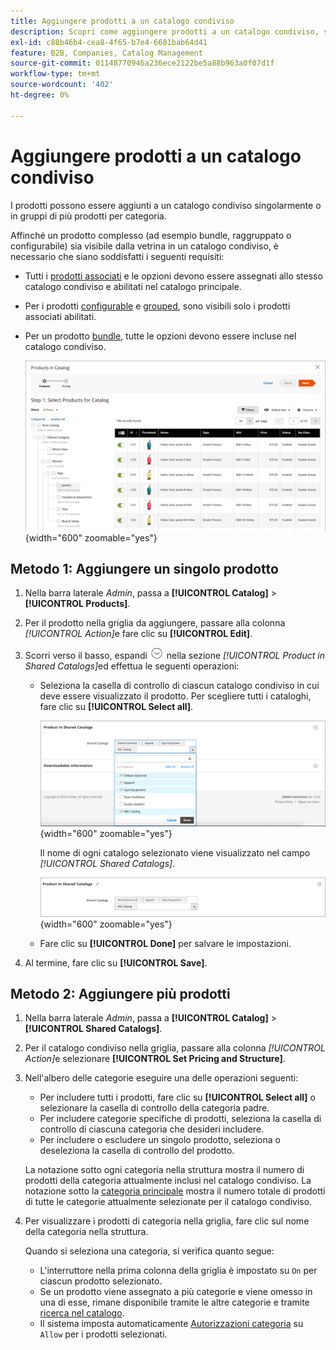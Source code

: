 ```yaml
---
title: Aggiungere prodotti a un catalogo condiviso
description: Scopri come aggiungere prodotti a un catalogo condiviso, singolarmente o in gruppi per categoria.
exl-id: c88b46b4-cea8-4f65-b7e4-6681bab64d41
feature: B2B, Companies, Catalog Management
source-git-commit: 01148770946a236ece2122be5a88b963a0f07d1f
workflow-type: tm+mt
source-wordcount: '402'
ht-degree: 0%

---
```


# Aggiungere prodotti a un catalogo condiviso

I prodotti possono essere aggiunti a un catalogo condiviso singolarmente o in gruppi di più prodotti per categoria.

Affinché un prodotto complesso (ad esempio bundle, raggruppato o configurabile) sia visibile dalla vetrina in un catalogo condiviso, è necessario che siano soddisfatti i seguenti requisiti:

- Tutti i [prodotti associati](../catalog/product-configurations.md) e le opzioni devono essere assegnati allo stesso catalogo condiviso e abilitati nel catalogo principale.
- Per i prodotti [configurable](../catalog/product-create-configurable.md) e [grouped](../catalog/product-create-grouped.md), sono visibili solo i prodotti associati abilitati.
- Per un prodotto [bundle](../catalog/product-create-bundle.md), tutte le opzioni devono essere incluse nel catalogo condiviso.

  ![Seleziona prodotti per il catalogo](./assets/shared-catalog-select-products-step-1.png){width="600" zoomable="yes"}

## Metodo 1: Aggiungere un singolo prodotto

1. Nella barra laterale _Admin_, passa a **[!UICONTROL Catalog]** > **[!UICONTROL Products]**.

1. Per il prodotto nella griglia da aggiungere, passare alla colonna _[!UICONTROL Action]_&#x200B;e fare clic su **[!UICONTROL Edit]**.

1. Scorri verso il basso, espandi ![Il selettore di espansione](../assets/icon-display-expand.png) nella sezione _[!UICONTROL Product in Shared Catalogs]_&#x200B;ed effettua le seguenti operazioni:

   - Seleziona la casella di controllo di ciascun catalogo condiviso in cui deve essere visualizzato il prodotto. Per scegliere tutti i cataloghi, fare clic su **[!UICONTROL Select all]**.

     ![Prodotto in cataloghi condivisi](./assets/shared-catalog-assign-from-product.png){width="600" zoomable="yes"}

     Il nome di ogni catalogo selezionato viene visualizzato nel campo _[!UICONTROL Shared Catalogs]_.

     ![Cataloghi condivisi assegnati](./assets/shared-catalog-assigned.png){width="600" zoomable="yes"}

   - Fare clic su **[!UICONTROL Done]** per salvare le impostazioni.

1. Al termine, fare clic su **[!UICONTROL Save]**.

## Metodo 2: Aggiungere più prodotti

1. Nella barra laterale _Admin_, passa a **[!UICONTROL Catalog]** > **[!UICONTROL Shared Catalogs]**.

1. Per il catalogo condiviso nella griglia, passare alla colonna _[!UICONTROL Action]_&#x200B;e selezionare **[!UICONTROL Set Pricing and Structure]**.

1. Nell&#39;albero delle categorie eseguire una delle operazioni seguenti:

   - Per includere tutti i prodotti, fare clic su **[!UICONTROL Select all]** o selezionare la casella di controllo della categoria padre.
   - Per includere categorie specifiche di prodotti, seleziona la casella di controllo di ciascuna categoria che desideri includere.
   - Per includere o escludere un singolo prodotto, seleziona o deseleziona la casella di controllo del prodotto.

   La notazione sotto ogni categoria nella struttura mostra il numero di prodotti della categoria attualmente inclusi nel catalogo condiviso. La notazione sotto la [categoria principale](../catalog/category-root.md) mostra il numero totale di prodotti di tutte le categorie attualmente selezionate per il catalogo condiviso.

1. Per visualizzare i prodotti di categoria nella griglia, fare clic sul nome della categoria nella struttura.

   Quando si seleziona una categoria, si verifica quanto segue:

   - L&#39;interruttore nella prima colonna della griglia è impostato su `On` per ciascun prodotto selezionato.
   - Se un prodotto viene assegnato a più categorie e viene omesso in una di esse, rimane disponibile tramite le altre categorie e tramite [ricerca nel catalogo](../catalog/search.md).
   - Il sistema imposta automaticamente [Autorizzazioni categoria](../catalog/category-permissions.md) su `Allow` per i prodotti selezionati.
